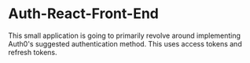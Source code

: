 # Auth-React-Front-End
This small application is going to primarily revolve around implementing Auth0's suggested authentication method. This uses access tokens and refresh tokens.
